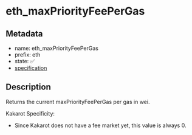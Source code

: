 # eth_maxPriorityFeePerGas

## Metadata

- name: eth_maxPriorityFeePerGas
- prefix: eth
- state: ✅
- [specification](https://github.com/ethereum/execution-apis/blob/6709c2a795b707202e93c4f2867fa0bf2640a84f/src/eth/fee_market.yaml#L9)

## Description

Returns the current maxPriorityFeePerGas per gas in wei.

Kakarot Specificity:

- Since Kakarot does not have a fee market yet, this value is always 0.
